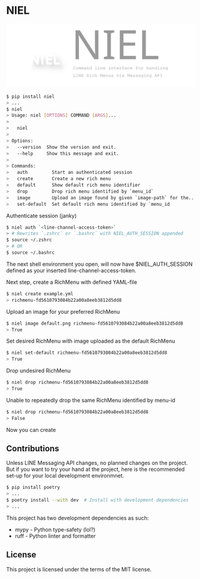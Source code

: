 # NIEL

[![Niel Banner](static/niel-banner.svg)](https://github.com/aekasitt/niel/static/niel-banner.svg)

```bash
$ pip install niel
> ...
$ niel
> Usage: niel [OPTIONS] COMMAND [ARGS]...
>
>   niel
>
> Options:
>   --version  Show the version and exit.
>   --help     Show this message and exit.
>
> Commands:
>   auth         Start an authenticated session
>   create       Create a new rich menu
>   default      Show default rich menu identifier
>   drop         Drop rich menu identified by `menu_id`
>   image        Upload an image found by given `image-path` for the...
>   set-default  Set default rich menu identified by `menu_id
```

Authenticate session (janky)

```bash
$ niel auth `<line-channel-access-token>`
> # Rewrites `.zshrc` or `.bashrc` with NIEL_AUTH_SESSION appended
$ source ~/.zshrc
> # OR
$ source ~/.bashrc
```

The next shell environment you open, will now have $NIEL_AUTH_SESSION
defined as your inserted line-channel-access-token.

Next step, create a RichMenu with defined YAML-file

```bash
$ niel create example.yml
> richmenu-fd5610793084b22a00a8eeb3812d5dd8
```

Upload an image for your preferred RichMenu

```bash
$ niel image default.png richmenu-fd5610793084b22a00a8eeb3812d5dd8
> True
```

Set desired RichMenu with image uploaded as the default RichMenu

```bash
$ niel set-default richmenu-fd5610793084b22a00a8eeb3812d5dd8
> True
```

Drop undesired RichMenu

```bash
$ niel drop richmenu-fd5610793084b22a00a8eeb3812d5dd8
> True
```

Unable to repeatedly drop the same RichMenu identified by menu-id

```bash
$ niel drop richmenu-fd5610793084b22a00a8eeb3812d5dd8
> False
```

Now you can create 
## Contributions

Unless LINE Messaging API changes, no planned changes on the project.
But if you want to try your hand at the project, here is the recommended
set-up for your local development environmnet.

```bash
$ pip install poetry
> ...
$ poetry install --with dev  # Install with development dependencies
> ...
```

This project has two development dependencies as such:

* mypy - Python type-safety (lol?)
* ruff - Python linter and formatter

## License

This project is licensed under the terms of the MIT license.

